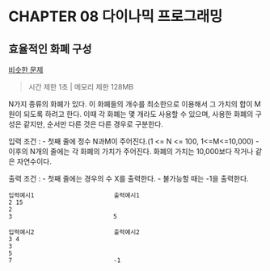 # CHAPTER 08 다이나믹 프로그래밍
## 효율적인 화폐 구성
[비슷한 문제](https://www.acmicpc.net/problem/2293)

> 시간 제한 1초 | 메모리 제한 128MB

N가지 종류의 화폐가 있다. 이 화폐들의 개수를 최소한으로 이용해서 그 가치의 합이 M원이 되도록 하려고 한다.
이때 각 화폐는 몇 개라도 사용할 수 있으며, 사용한 화폐의 구성은 같지만, 순서만 다른 것은 다른 경우로 구분한다.


입력 조건 : 
    - 첫째 줄에 정수 N과M이 주어진다.(1 <= N <= 100, 1<=M<=10,000)
    - 이후의 N개의 줄에는 각 화폐의 가치가 주어진다. 화폐의 가치는 10,000보다 작거나 같은 자연수이다.
    
출력 조건 : 
    - 첫째 줄에는 경우의 수 X를 출력한다.
    - 불가능할 때는 -1을 출력한다.

```
입력예시1                      출력예시1
2 15
2
3                            5      
```   

```
입력예시2                      출력예시2
3 4
3
5
7                            -1      
```   
